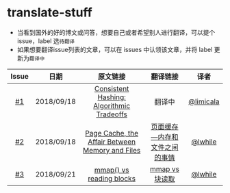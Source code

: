 # translate-stuff

- 当看到国外的好的博文或问答，想要自己或者希望别人进行翻译，可以提个issue，label 选`待翻译`
- 如果想要翻译issue列表的文章，可以在 issues 中认领该文章，并将 label 更新为`翻译中`

| Issue | 日期 | 原文链接 | 翻译链接 | 译者 |
| :-----: | :------: | :------: | :------: | :------: |
| [#1](https://github.com/cs-hub-31/translate-stuff/issues/1) | 2018/09/18 | [Consistent Hashing: Algorithmic Tradeoffs](https://medium.com/@dgryski/consistent-hashing-algorithmic-tradeoffs-ef6b8e2fcae8/) | 翻译中 | [@limicala](https://github.com/limicala) |
| [#2](https://github.com/cs-hub-31/translate-stuff/issues/2) | 2018/09/18 | [Page Cache, the Affair Between Memory and Files](https://manybutfinite.com/post/page-cache-the-affair-between-memory-and-files/) | [页面缓存—内存和文件之间的事情](https://github.com/cs-hub-31/translate-stuff/blob/master/%E9%A1%B5%E9%9D%A2%E7%BC%93%E5%AD%98%E2%80%94%E5%86%85%E5%AD%98%E5%92%8C%E6%96%87%E4%BB%B6%E4%B9%8B%E9%97%B4%E7%9A%84%E4%BA%8B%E6%83%85.md) | [@lwhile](https://github.com/lwhile) |
| [#3](https://github.com/cs-hub-31/translate-stuff/issues/3) | 2018/09/21 | [mmap() vs reading blocks](https://stackoverflow.com/questions/45972/mmap-vs-reading-blocks) | [mmap vs 块读取](./mmap-vs.-块读取.md) | [@lwhile](https://github.com/lwhile) |
